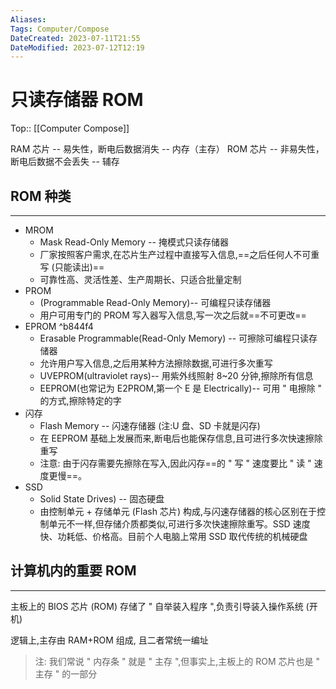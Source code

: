 ```yaml
---
Aliases: 
Tags: Computer/Compose 
DateCreated: 2023-07-11T21:55
DateModified: 2023-07-12T12:19
---
```

# 只读存储器 ROM
Top:: [[Computer Compose]]

RAM 芯片 -- 易失性，断电后数据消失 -- 内存（主存）
ROM 芯片 -- 非易失性，断电后数据不会丢失 -- 辅存

## ROM 种类
---
- MROM
	- Mask Read-Only Memory -- 掩模式只读存储器
	- 厂家按照客户需求,在芯片生产过程中直接写入信息,==之后任何人不可重写 (只能读出)==
	- 可靠性高、灵活性差、生产周期长、只适合批量定制
- PROM
	- (Programmable Read-Only Memory)-- 可编程只读存储器
	- 用户可用专门的 PROM 写入器写入信息,写一次之后就==不可更改==
- EPROM ^b844f4
	- Erasable Programmable(Read-Only Memory) -- 可擦除可编程只读存储器
	- 允许用户写入信息,之后用某种方法擦除数据,可进行多次重写
	- UVEPROM(ultraviolet rays)-- 用紫外线照射 8~20 分钟,擦除所有信息
	- EEPROM(也常记为 E2PROM,第一个 E 是 Electrically)-- 可用 " 电擦除 " 的方式,擦除特定的字
- 闪存
	- Flash Memory -- 闪速存储器 (注:U 盘、SD 卡就是闪存)
	- 在 EEPROM 基础上发展而来,断电后也能保存信息,且可进行多次快速擦除重写
	- 注意: 由于闪存需要先擦除在写入,因此闪存==的 " 写 " 速度要比 " 读 " 速度更慢==。
- SSD
	- Solid State Drives) -- 固态硬盘
	- 由控制单元 + 存储单元 (Flash 芯片) 构成,与闪速存储器的核心区别在于控制单元不一样,但存储介质都类似,可进行多次快速擦除重写。SSD 速度快、功耗低、价格高。目前个人电脑上常用 SSD 取代传统的机械硬盘
<!--SR:!2023-08-05,16,250!2023-08-06,17,250!2023-08-03,14,250-->

## 计算机内的重要 ROM
---
主板上的 BIOS 芯片 (ROM)
存储了 " 自举装入程序 ",负责引导装入操作系统 (开机)

逻辑上,主存由 RAM+ROM 组成, 且二者常统一编址

> 注: 我们常说 " 内存条 " 就是 " 主存 ",但事实上,主板上的 ROM 芯片也是 " 主存 " 的一部分
